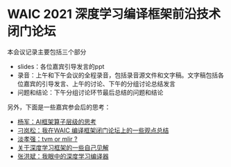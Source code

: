# WAIC 2021 深度学习编译框架前沿技术闭门论坛

本会议记录主要包括三个部分

- slides：各位嘉宾引导发言的ppt
- 录音：上午和下午会议的全程录音，包括录音源文件和文字稿。文字稿包括各位嘉宾的引导发言、上午的讨论、下午的分组讨论总结发言
- 问题和结论：下午分组讨论环节最后总结的问题和结论



另外，下面是一些嘉宾参会后的思考：

- [杨军：AI框架算子层级的思考](https://zhuanlan.zhihu.com/p/388682140?utm_source=wechat_session&utm_medium=social&utm_oi=27148131762176&utm_campaign=shareopn&s_r=0&wechatShare=1)
- [刁岚松：我在WAIC 编译框架闭门论坛上的一些观点总结](https://zhuanlan.zhihu.com/p/388415328?utm_source=wechat_session&utm_medium=social&s_r=0)
- [淡孝强：tvm or mlir ?](https://zhuanlan.zhihu.com/p/388452164?utm_source=wechat_session&utm_medium=social&s_r=0)
- [关于深度学习框架的一些自己见解](https://zhuanlan.zhihu.com/p/375634204?utm_source=wechat_session&utm_medium=social&utm_oi=28266941382656&wechatShare=1&s_r=0)
- [张洪斌：我眼中的深度学习编译器](https://zhuanlan.zhihu.com/p/389429818)

